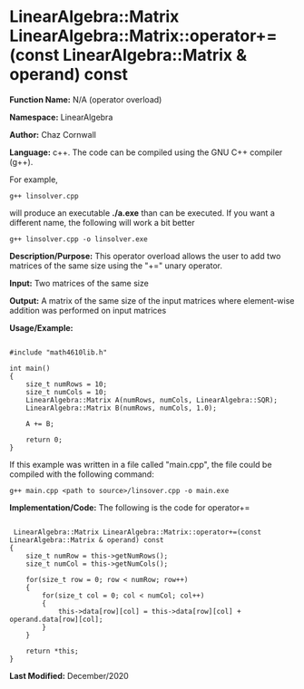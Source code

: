 # LinearAlgebra::Matrix LinearAlgebra::Matrix::operator+=(const LinearAlgebra::Matrix & operand) const

**Function Name:**           N/A (operator overload)

**Namespace:**               LinearAlgebra

**Author:** Chaz Cornwall

**Language:** c++. The code can be compiled using the GNU C++ compiler (g++).

For example,

    g++ linsolver.cpp 

will produce an executable **./a.exe** than can be executed. If you want a different name, the following will work a bit
better

    g++ linsolver.cpp -o linsolver.exe

**Description/Purpose:** This operator overload allows the user to add two matrices of the same size using the "+=" unary operator.

**Input:** Two matrices of the same size

**Output:** A matrix of the same size of the input matrices where element-wise addition was performed on input matrices

**Usage/Example:** 

<pre><code> 
#include "math4610lib.h" 

int main()
{
    size_t numRows = 10;
    size_t numCols = 10;
    LinearAlgebra::Matrix A(numRows, numCols, LinearAlgebra::SQR);
    LinearAlgebra::Matrix B(numRows, numCols, 1.0);
    
    A += B;
    
    return 0;
}
</pre></code>

If this example was written in a file called "main.cpp", the file could be compiled with the following command:

    g++ main.cpp <path to source>/linsover.cpp -o main.exe

**Implementation/Code:** The following is the code for operator+=

<pre><code>
 LinearAlgebra::Matrix LinearAlgebra::Matrix::operator+=(const LinearAlgebra::Matrix & operand) const
{
    size_t numRow = this->getNumRows();
    size_t numCol = this->getNumCols();

    for(size_t row = 0; row < numRow; row++)
    {
        for(size_t col = 0; col < numCol; col++)
        {
            this->data[row][col] = this->data[row][col] + operand.data[row][col];
        }
    }

    return *this;
}
</pre></code>

**Last Modified:** December/2020


